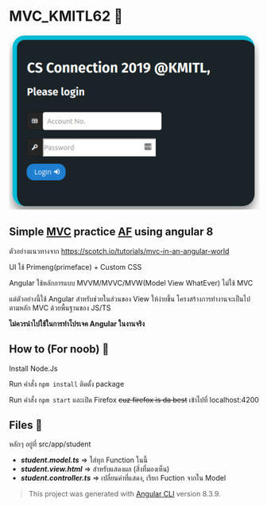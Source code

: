 # MVC_KMITL62 :closed_book:
![LoginScreen](Image/Screenshot.png)

## Simple [MVC](https://en.wikipedia.org/wiki/Model%E2%80%93view%E2%80%93controller) practice [AF](https://www.urbandictionary.com/define.php?term=As%20fuck) using angular 8

ตัวอย่างแนวทางจาก https://scotch.io/tutorials/mvc-in-an-angular-world

UI ใช้ Primeng(primeface) + Custom CSS

Angular ใช้หลักการแบบ MVVM/MVVC/MVW(Model View WhatEver) ไม่ใช้ MVC

แต่ตัวอย่างนี้ใช้ Angular สำหรับช่วยในส่วนของ View ให้ง่ายขึ้น โครงสร้างการทำงานจะเป็นไปตามหลัก MVC ด้วยพื้นฐานของ JS/TS

**ไม่ควรนำไปใช้ในการทำโปรเจค Angular ในงานจริง**

## How to (For noob) :see_no_evil:
Install Node.Js

Run คำสั่ง `npm install` ติดตั้ง package

Run คำสั่ง `npm start` และเปิด Firefox ~~cuz firefox is da best~~ เข้าไปที่ localhost:4200

## Files :file_folder:
หลักๆ อยู่ที่ src/app/student 
- ***student.model.ts*** => ใส่ทุก Function ในนี้
- ***student.view.html*** => สำหรับแสดงผล (สิ่งที่มองเห็น)
- ***student.controller.ts*** => เปลี่ยนค่าที่แสดง, เรียก Fuction จากใน Model

> This project was generated with [Angular CLI](https://github.com/angular/angular-cli) version 8.3.9. 